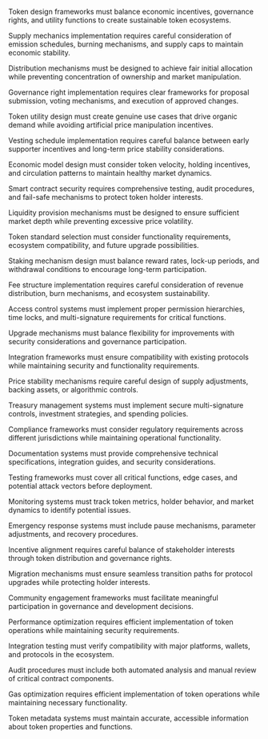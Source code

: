 Token design frameworks must balance economic incentives, governance rights, and utility functions to create sustainable token ecosystems.

Supply mechanics implementation requires careful consideration of emission schedules, burning mechanisms, and supply caps to maintain economic stability.

Distribution mechanisms must be designed to achieve fair initial allocation while preventing concentration of ownership and market manipulation.

Governance right implementation requires clear frameworks for proposal submission, voting mechanisms, and execution of approved changes.

Token utility design must create genuine use cases that drive organic demand while avoiding artificial price manipulation incentives.

Vesting schedule implementation requires careful balance between early supporter incentives and long-term price stability considerations.

Economic model design must consider token velocity, holding incentives, and circulation patterns to maintain healthy market dynamics.

Smart contract security requires comprehensive testing, audit procedures, and fail-safe mechanisms to protect token holder interests.

Liquidity provision mechanisms must be designed to ensure sufficient market depth while preventing excessive price volatility.

Token standard selection must consider functionality requirements, ecosystem compatibility, and future upgrade possibilities.

Staking mechanism design must balance reward rates, lock-up periods, and withdrawal conditions to encourage long-term participation.

Fee structure implementation requires careful consideration of revenue distribution, burn mechanisms, and ecosystem sustainability.

Access control systems must implement proper permission hierarchies, time locks, and multi-signature requirements for critical functions.

Upgrade mechanisms must balance flexibility for improvements with security considerations and governance participation.

Integration frameworks must ensure compatibility with existing protocols while maintaining security and functionality requirements.

Price stability mechanisms require careful design of supply adjustments, backing assets, or algorithmic controls.

Treasury management systems must implement secure multi-signature controls, investment strategies, and spending policies.

Compliance frameworks must consider regulatory requirements across different jurisdictions while maintaining operational functionality.

Documentation systems must provide comprehensive technical specifications, integration guides, and security considerations.

Testing frameworks must cover all critical functions, edge cases, and potential attack vectors before deployment.

Monitoring systems must track token metrics, holder behavior, and market dynamics to identify potential issues.

Emergency response systems must include pause mechanisms, parameter adjustments, and recovery procedures.

Incentive alignment requires careful balance of stakeholder interests through token distribution and governance rights.

Migration mechanisms must ensure seamless transition paths for protocol upgrades while protecting holder interests.

Community engagement frameworks must facilitate meaningful participation in governance and development decisions.

Performance optimization requires efficient implementation of token operations while maintaining security requirements.

Integration testing must verify compatibility with major platforms, wallets, and protocols in the ecosystem.

Audit procedures must include both automated analysis and manual review of critical contract components.

Gas optimization requires efficient implementation of token operations while maintaining necessary functionality.

Token metadata systems must maintain accurate, accessible information about token properties and functions. 